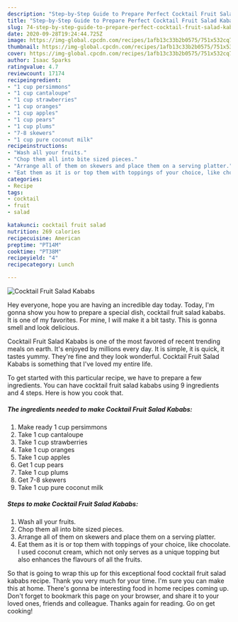 ```yaml
---
description: "Step-by-Step Guide to Prepare Perfect Cocktail Fruit Salad Kababs"
title: "Step-by-Step Guide to Prepare Perfect Cocktail Fruit Salad Kababs"
slug: 74-step-by-step-guide-to-prepare-perfect-cocktail-fruit-salad-kababs
date: 2020-09-28T19:24:44.725Z
image: https://img-global.cpcdn.com/recipes/1afb13c33b2b0575/751x532cq70/cocktail-fruit-salad-kababs-recipe-main-photo.jpg
thumbnail: https://img-global.cpcdn.com/recipes/1afb13c33b2b0575/751x532cq70/cocktail-fruit-salad-kababs-recipe-main-photo.jpg
cover: https://img-global.cpcdn.com/recipes/1afb13c33b2b0575/751x532cq70/cocktail-fruit-salad-kababs-recipe-main-photo.jpg
author: Isaac Sparks
ratingvalue: 4.7
reviewcount: 17174
recipeingredient:
- "1 cup persimmons"
- "1 cup cantaloupe"
- "1 cup strawberries"
- "1 cup oranges"
- "1 cup apples"
- "1 cup pears"
- "1 cup plums"
- "7-8 skewers"
- "1 cup pure coconut milk"
recipeinstructions:
- "Wash all your fruits."
- "Chop them all into bite sized pieces."
- "Arrange all of them on skewers and place them on a serving platter."
- "Eat them as it is or top them with toppings of your choice, like chocolate. I used coconut cream, which not only serves as a unique topping but also enhances the flavours of all the fruits."
categories:
- Recipe
tags:
- cocktail
- fruit
- salad

katakunci: cocktail fruit salad 
nutrition: 269 calories
recipecuisine: American
preptime: "PT14M"
cooktime: "PT38M"
recipeyield: "4"
recipecategory: Lunch

---
```



![Cocktail Fruit Salad Kababs](https://img-global.cpcdn.com/recipes/1afb13c33b2b0575/751x532cq70/cocktail-fruit-salad-kababs-recipe-main-photo.jpg)

Hey everyone, hope you are having an incredible day today. Today, I'm gonna show you how to prepare a special dish, cocktail fruit salad kababs. It is one of my favorites. For mine, I will make it a bit tasty. This is gonna smell and look delicious.

Cocktail Fruit Salad Kababs is one of the most favored of recent trending meals on earth. It's enjoyed by millions every day. It is simple, it is quick, it tastes yummy. They're fine and they look wonderful. Cocktail Fruit Salad Kababs is something that I've loved my entire life.




To get started with this particular recipe, we have to prepare a few ingredients. You can have cocktail fruit salad kababs using 9 ingredients and 4 steps. Here is how you cook that.

<!--inarticleads1-->

##### The ingredients needed to make Cocktail Fruit Salad Kababs:

1. Make ready 1 cup persimmons
1. Take 1 cup cantaloupe
1. Take 1 cup strawberries
1. Take 1 cup oranges
1. Take 1 cup apples
1. Get 1 cup pears
1. Take 1 cup plums
1. Get 7-8 skewers
1. Take 1 cup pure coconut milk




<!--inarticleads2-->

##### Steps to make Cocktail Fruit Salad Kababs:

1. Wash all your fruits.
1. Chop them all into bite sized pieces.
1. Arrange all of them on skewers and place them on a serving platter.
1. Eat them as it is or top them with toppings of your choice, like chocolate. I used coconut cream, which not only serves as a unique topping but also enhances the flavours of all the fruits.




So that is going to wrap this up for this exceptional food cocktail fruit salad kababs recipe. Thank you very much for your time. I'm sure you can make this at home. There's gonna be interesting food in home recipes coming up. Don't forget to bookmark this page on your browser, and share it to your loved ones, friends and colleague. Thanks again for reading. Go on get cooking!
